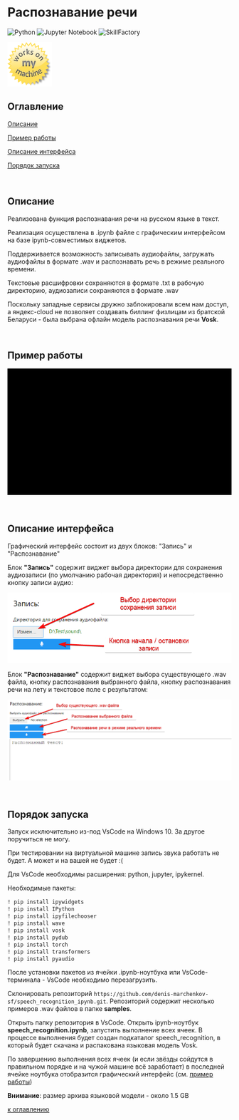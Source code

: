 # Распознавание речи

![Python](https://img.shields.io/badge/python-3670A0?logo=python&logoColor=ffdd54)
![Jupyter Notebook](https://img.shields.io/badge/jupyter-%23FA0F00.svg?logo=jupyter&logoColor=white)
![SkillFactory](https://img.shields.io/badge/-SkillFactory-green)

<img src="https://raw.githubusercontent.com/denis-marchenkov-sf/assets/master/works_on_my_machine.png" width="100" height="100" />

<br/>

## Оглавление

[ Описание](#описание)

[ Пример работы](#пример-работы)

[ Описание интерфейса](#описание-интерфейса)

[ Порядок запуска](#порядок-запуска)

<br/>

## Описание

Реализована функция распознавания речи на русском языке в текст.

Реализация осуществлена в .ipynb файле c графическим интерфейсом на базе ipynb-совместимых виджетов.

Поддерживается возможность записывать аудиофайлы, загружать аудиофайлы в формате .wav и распознавать речь в режиме реального времени.

Текстовые расшифровки сохраняются в формате .txt в рабочую директорию, аудиозаписи сохраняются в формате .wav

Поскольку западные сервисы дружно заблокировали всем нам доступ, а яндекс-cloud не позволяет создавать биллинг физлицам из братской Беларуси - была выбрана офлайн модель распознавания речи **Vosk**.

<br/>

## Пример работы

![speech](https://raw.githubusercontent.com/denis-marchenkov-sf/assets/master/speech_record_demo.gif)

<br/>

## Описание интерфейса

Графический интерфейс состоит из двух блоков: "Запись" и "Распознавание"

Блок **"Запись"** содержит виджет выбора директории для сохранения аудиозаписи (по умолчанию рабочая директория) и непосредственно кнопку записи аудио:

![record](https://raw.githubusercontent.com/denis-marchenkov-sf/assets/master/recording.png)

Блок **"Распознавание"** содержит виджет выбора существующего .wav файла, кнопку распознавания выбранного файла, кнопку распознавания речи на лету и текстовое поле с результатом:

![regognize](https://raw.githubusercontent.com/denis-marchenkov-sf/assets/master/recognition.png)

<br />

## Порядок запуска

Запуск исключительно из-под VsCode на Windows 10. За другое поручиться не могу.

При тестировании на виртуальной машине запись звука работать не будет. А может и на вашей не будет :( 

Для VsCode необходимы расширения: python, jupyter, ipykernel.

Необходимые пакеты:
```
! pip install ipywidgets
! pip install IPython
! pip install ipyfilechooser
! pip install wave
! pip install vosk
! pip install pydub
! pip install torch
! pip install transformers
! pip install pyaudio
```
После установки пакетов из ячейки .ipynb-ноутбука или VsCode-терминала - VsCode необходимо перезагрузить.

Склонировать репозиторий ``` https://github.com/denis-marchenkov-sf/speech_recognition_ipynb.git ```. Репозиторий содержит несколько примеров .wav файлов в папке **samples**.

Открыть папку репозитория в VsCode. Открыть ipynb-ноутбук **speech_recognition.ipynb**, запустить выполнение всех ячеек. В процессе выполнения будет создан подкаталог speech_recognition, в который будет скачана и распакована языковая модель Vosk.

По завершению выполнения всех ячеек (и если звёзды сойдутся в правильном порядке и на чужой машине всё заработает) в последней ячейке ноутбука отобразится графический интерфейс (см. [пример работы](#пример-работы))

**Внимание**: размер архива языковой модели - около 1.5 GB



[к оглавлению](#оглавление)
